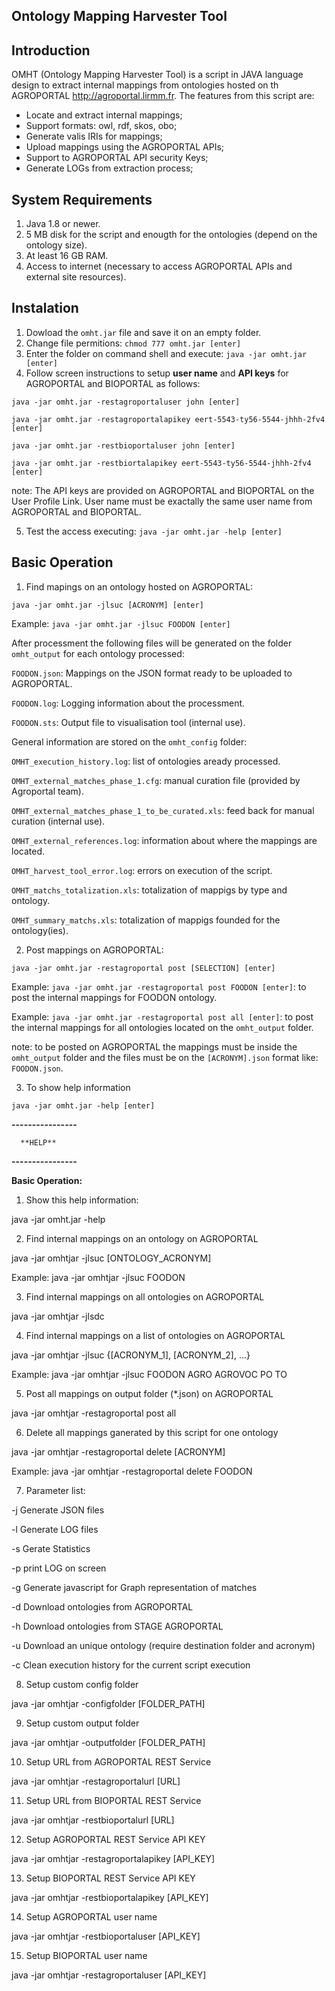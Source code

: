 ## Ontology Mapping Harvester Tool

## Introduction

OMHT (Ontology Mapping Harvester Tool) is a script in JAVA language design to extract internal mappings from ontologies hosted on th AGROPORTAL http://agroportal.lirmm.fr. The features from this script are:
- Locate and extract internal mappings;
- Support formats: owl, rdf, skos, obo;
- Generate valis IRIs for mappings;
- Upload mappings using the AGROPORTAL APIs;
- Support to AGROPORTAL API security Keys;
- Generate LOGs from extraction process;

## System Requirements

1. Java 1.8 or newer.
2. 5 MB disk for the script and enougth for the ontologies (depend on the ontology size).
3. At least 16 GB RAM.
4. Access to internet (necessary to access AGROPORTAL APIs and external site resources).

## Instalation

1. Dowload the `omht.jar` file and save it on an empty folder.
2. Change file permitions: `chmod 777 omht.jar [enter]`
3. Enter the folder on command shell and execute: `java -jar omht.jar [enter]`
4. Follow screen instructions to setup **user name** and **API keys** for AGROPORTAL and BIOPORTAL as follows:

`java -jar omht.jar -restagroportaluser john [enter]`

`java -jar omht.jar -restagroportalapikey eert-5543-ty56-5544-jhhh-2fv4 [enter]`

`java -jar omht.jar -restbioportaluser john [enter]`

`java -jar omht.jar -restbiortalapikey eert-5543-ty56-5544-jhhh-2fv4 [enter]`

note: The API keys are provided on AGROPORTAL and BIOPORTAL on the User Profile Link. User name must be exactally the same user name from AGROPORTAL and BIOPORTAL.

5. Test the access executing: `java -jar omht.jar -help [enter]`

## Basic Operation

1. Find mapings on an ontology hosted on AGROPORTAL:

`java -jar omht.jar -jlsuc [ACRONYM] [enter]`

Example: `java -jar omht.jar -jlsuc FOODON [enter]`

After processment the following files will be generated on the folder `omht_output` for each ontology processed:

`FOODON.json`: Mappings on the JSON format ready to be uploaded to AGROPORTAL.

`FOODON.log`: Logging information about the processment.

`FOODON.sts`: Output file to visualisation tool (internal use).

General information are stored on the `omht_config` folder:

`OMHT_execution_history.log`: list of ontologies aready processed.

`OMHT_external_matches_phase_1.cfg`: manual curation file (provided by Agroportal team).

`OMHT_external_matches_phase_1_to_be_curated.xls`: feed back for manual curation (internal use).

`OMHT_external_references.log`: information about where the mappings are located.

`OMHT_harvest_tool_error.log`: errors on execution of the script.

`OMHT_matchs_totalization.xls`: totalization of mappigs by type and ontology.

`OMHT_summary_matchs.xls`: totalization of mappigs founded for the ontology(ies).

2. Post mappings on AGROPORTAL:

`java -jar omht.jar -restagroportal post [SELECTION] [enter]`

Example: `java -jar omht.jar -restagroportal post FOODON [enter]`: to post the internal mappings for FOODON ontology.

Example: `java -jar omht.jar -restagroportal post all [enter]`: to post the internal mappings for all ontologies located on the `omht_output` folder.

note: to be posted on AGROPORTAL the mappings must be inside the `omht_output` folder and the files must be on the `[ACRONYM].json` format like: `FOODON.json`.

3. To show help information

`java -jar omht.jar -help [enter]`

**----------------**

      **HELP**
      
**----------------**


**Basic Operation:**

1) Show this help information:

java -jar omht.jar -help

2) Find internal mappings on an ontology on AGROPORTAL

java -jar omhtjar -jlsuc [ONTOLOGY_ACRONYM]

Example: 
java -jar omhtjar -jlsuc FOODON

3) Find internal mappings on all ontologies on AGROPORTAL

java -jar omhtjar -jlsdc

4) Find internal mappings on a list of ontologies on AGROPORTAL

java -jar omhtjar -jlsuc {[ACRONYM_1], [ACRONYM_2], ...}

Example:
java -jar omhtjar -jlsuc FOODON AGRO AGROVOC PO TO

5) Post all mappings on output folder (*.json) on AGROPORTAL

java -jar omhtjar -restagroportal post all

6) Delete all mappings ganerated by this script for one ontology

java -jar omhtjar -restagroportal delete [ACRONYM]

Example:
java -jar omhtjar -restagroportal delete FOODON

7) Parameter list:

-j Generate JSON files

-l Generate LOG files

-s Gerate Statistics

-p print LOG on screen

-g Generate javascript for Graph representation of matches

-d Download ontologies from AGROPORTAL

-h Download ontologies from STAGE AGROPORTAL

-u Download an unique ontology (require destination folder and acronym)

-c Clean execution history for the current script execution

8) Setup custom config folder

java -jar omhtjar -configfolder [FOLDER_PATH]

9) Setup custom output folder

java -jar omhtjar -outputfolder [FOLDER_PATH]

10) Setup URL from AGROPORTAL REST Service

java -jar omhtjar -restagroportalurl [URL]

11) Setup URL from BIOPORTAL REST Service

java -jar omhtjar -restbioportalurl [URL]

12) Setup AGROPORTAL REST Service API KEY

java -jar omhtjar -restagroportalapikey [API_KEY]

13) Setup BIOPORTAL REST Service API KEY

java -jar omhtjar -restbioportalapikey [API_KEY]

14) Setup AGROPORTAL user name

java -jar omhtjar -restbioportaluser [API_KEY]

15) Setup BIOPORTAL user name

java -jar omhtjar -restagroportaluser [API_KEY]
